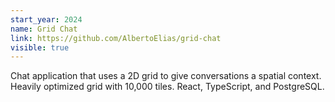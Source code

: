 ```yaml
---
start_year: 2024
name: Grid Chat
link: https://github.com/AlbertoElias/grid-chat
visible: true
---
```

Chat application that uses a 2D grid to  give conversations a spatial context. Heavily optimized grid with 10,000 tiles. React, TypeScript, and PostgreSQL.